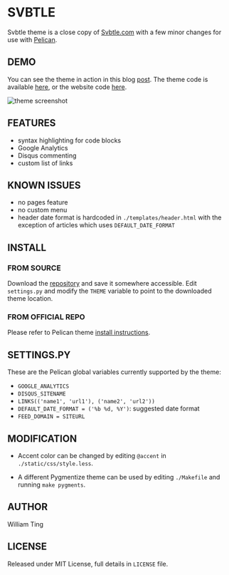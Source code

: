 
# SVBTLE

Svbtle theme is a close copy of [Svbtle.com](http://www.svbtle.com) with a few minor changes for use with [Pelican](http://pelican.notmyidea.org).

## DEMO

You can see the theme in action in this blog [post](http://williamting.com/drafts/this-is-a-theme-testing-post.html). The theme code is available [here](https://github.com/wting/pelican-svbtle), or the website code [here](https://github.com/wting/williamting.com).

![theme screenshot](https://raw.github.com/wting/pelican-svbtle/master/screenshot.png)

## FEATURES

- syntax highlighting for code blocks
- Google Analytics
- Disqus commenting
- custom list of links

## KNOWN ISSUES

- no pages feature
- no custom menu
- header date format is hardcoded in `./templates/header.html` with the exception of articles which uses `DEFAULT_DATE_FORMAT`

## INSTALL

### FROM SOURCE

Download the [repository](https://github.com/wting/pelican-svbtle) and save it somewhere accessible. Edit `settings.py` and modify the `THEME` variable to point to the downloaded theme location.

### FROM OFFICIAL REPO

Please refer to Pelican theme [install instructions](http://pelican.notmyidea.org/en/latest/pelican-themes.html).

## SETTINGS.PY

These are the Pelican global variables currently supported by the theme:

- `GOOGLE_ANALYTICS`
- `DISQUS_SITENAME`
- `LINKS(('name1', 'url1'), ('name2', 'url2'))`
- `DEFAULT_DATE_FORMAT = ('%b %d, %Y')`: suggested date format
- `FEED_DOMAIN = SITEURL`

## MODIFICATION

- Accent color can be changed by editing `@accent` in `./static/css/style.less`.

- A different Pygmentize theme can be used by editing `./Makefile` and running `make pygments`.

## AUTHOR

William Ting

## LICENSE

Released under MIT License, full details in `LICENSE` file.
